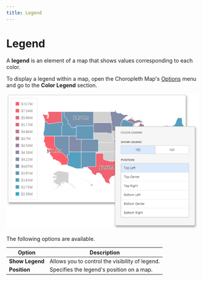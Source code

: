 ```yaml
---
title: Legend
---
```

# Legend
A **legend** is an element of a map that shows values corresponding to each color.

To display a legend within a map, open the Choropleth Map's [Options](../../../../../dashboard-for-web/articles/web-dashboard-designer-mode/ui-elements/dashboard-item-menu.md) menu and go to the **Color Legend** section.

![wdd-choropleth-map-legend](../../../../images/Img125418.png)

The following options are available.

| Option | Description |
|---|---|
| **Show Legend** | Allows you to control the visibility of legend. |
| **Position** | Specifies the legend's position on a map. |